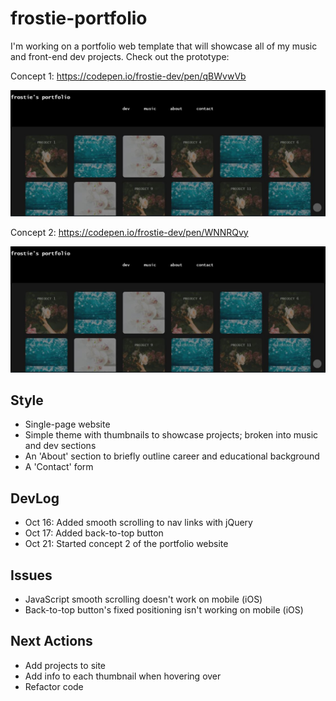 # frostie-portfolio
I'm working on a portfolio web template that will showcase all of my music and front-end dev projects. Check out the prototype: 

Concept 1: https://codepen.io/frostie-dev/pen/qBWvwVb <br>

![alt_text](https://github.com/frostie/frostie-portfolio/blob/master/frostie-portfolio.JPG)

Concept 2: https://codepen.io/frostie-dev/pen/WNNRQvy

![alt_text](https://github.com/frostie/frostie-portfolio/blob/master/frostie-portfolio%20(2).JPG)

## Style
- Single-page website
- Simple theme with thumbnails to showcase projects; broken into music and dev sections
- An 'About' section to briefly outline career and educational background
- A 'Contact' form

## DevLog
- Oct 16: Added smooth scrolling to nav links with jQuery
- Oct 17: Added back-to-top button
- Oct 21: Started concept 2 of the portfolio website

## Issues
- JavaScript smooth scrolling doesn't work on mobile (iOS)
- Back-to-top button's fixed positioning isn't working on mobile (iOS)

## Next Actions
- Add projects to site
- Add info to each thumbnail when hovering over
- Refactor code
